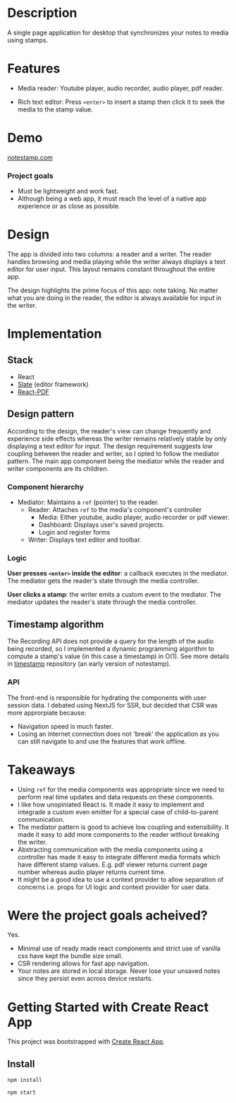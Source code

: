 # Description
A single page application for desktop that synchronizes your notes to media using stamps.

# Features
- Media reader: Youtube player, audio recorder, audio player, pdf reader. 

- Rich text editor: Press `<enter>` to insert a stamp then click it to seek the media to the stamp value.

# Demo
[notestamp.com](https://notestamp.com)

### Project goals ###
- Must be lightweight and work fast.
- Although being a web app, it must reach the level of a native app experience or as close as possible.

# Design
The app is divided into two columns: a reader and a writer.
The reader handles browsing and media playing while the writer always displays a text editor for user input.
This layout remains constant throughout the entire app.

The design highlights the prime focus of this app: note taking. No matter what you are doing in the reader,
the editor is always available for input in the writer.


# Implementation

## Stack
- React
- [Slate](https://docs.slatejs.org/) (editor framework)
- [React-PDF](https://www.npmjs.com/package/react-pdf)

## Design pattern
According to the design, the reader's view can change frequently and experience side effects whereas the writer remains relatively stable by only displaying a text editor for input.
The design requirement suggests low coupling between the reader and writer, so I opted
to follow the mediator pattern. The main app component being the mediator while the reader and writer components are its children.

### Component hierarchy ###
- Mediator: Maintains a `ref` (pointer) to the reader.
  - Reader: Attaches  `ref` to the media's component's controller
     - Media: Either youtube, audio player, audio recorder or pdf viewer.
     - Dashboard: Displays user's saved projects.
     - Login and register forms
  - Writer: Displays text editor and toolbar.

### Logic ###
**User presses `<enter>` inside the editor**: a callback executes in the mediator. The mediator gets the reader's state through the media controller.

**User clicks a stamp**: the writer emits a custom event to the mediator.
The mediator updates the reader's state through the media controller.

## Timestamp algorithm ##
The Recording API does not provide a query for the length of the audio being recorded, so I implemented a dynamic programming
algorithm to compute a stamp's value (in this case a timestamp) in O(1). See more details in [timestamp](https://github.com/fortyoneplustwo/timestamp)
repository (an early version of notestamp).

### API ###
The front-end is responsible for hydrating the components with user session data. I debated using NextJS for SSR, but decided that
CSR was more approrpiate because:
- Navigation speed is much faster.
- Losing an internet connection does not 'break' the application as you can still navigate to and use the
  features that work offline.

# Takeaways
- Using `ref` for the media components was appropriate since we need to perform real time updates and data requests on these components.
- I like how unopiniated React is. It made it easy to implement and integrade a custom even emitter for a special case of child-to-parent communication.
- The mediator pattern is good to achieve low coupling and extensibility. It made it easy to add more components to the reader without breaking the writer.
- Abstracting communication with the media components using a controller has made it easy to integrate different media formats which have different stamp values.
  E.g. pdf viewer returns current page number whereas audio player returns current time.
- It might be a good idea to use a context provider to allow separation of concerns i.e. props for UI logic and context provider for user data.

# Were the project goals acheived?

Yes.

- Minimal use of ready made react components and strict use of vanilla css have kept the bundle size small.
- CSR rendering allows for fast app navigation.
- Your notes are stored in local storage. Never lose your unsaved notes since they persist even across device restarts.


# Getting Started with Create React App

This project was bootstrapped with [Create React App](https://github.com/facebook/create-react-app).

## Install

`npm install`

`npm start`


